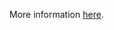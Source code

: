 More information [here](https://docs.prismacloud.io/en/enterprise-edition/policy-reference/kubernetes-policies/kubernetes-policy-index/ensure-that-the-authorization-mode-argument-is-not-set-to-alwaysallow).

